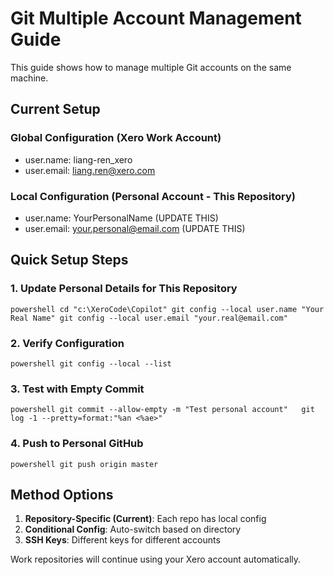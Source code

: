 ﻿# Git Multiple Account Management Guide

This guide shows how to manage multiple Git accounts on the same machine.

## Current Setup

### Global Configuration (Xero Work Account)
- user.name: liang-ren_xero  
- user.email: liang.ren@xero.com

### Local Configuration (Personal Account - This Repository)
- user.name: YourPersonalName (UPDATE THIS)
- user.email: your.personal@email.com (UPDATE THIS)

## Quick Setup Steps

### 1. Update Personal Details for This Repository
`powershell
cd "c:\XeroCode\Copilot"
git config --local user.name "Your Real Name"
git config --local user.email "your.real@email.com"
`

### 2. Verify Configuration  
`powershell
git config --local --list
`

### 3. Test with Empty Commit
`powershell
git commit --allow-empty -m "Test personal account"  
git log -1 --pretty=format:"%an <%ae>"
`

### 4. Push to Personal GitHub
`powershell
git push origin master
`

## Method Options

1. **Repository-Specific (Current)**: Each repo has local config
2. **Conditional Config**: Auto-switch based on directory  
3. **SSH Keys**: Different keys for different accounts

Work repositories will continue using your Xero account automatically.
